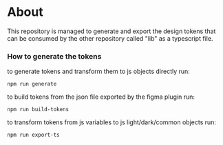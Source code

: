 # About

This repository is managed to generate and export the design tokens that can be consumed by the other repository called "lib" as a typescript file.

### How to generate the tokens

to generate tokens and transform them to js objects directly run:

```
npm run generate
```

to build tokens from the json file exported by the figma plugin run:

```
npm run build-tokens
```

to transform tokens from js variables to js light/dark/common objects run: 

```
npm run export-ts
```
